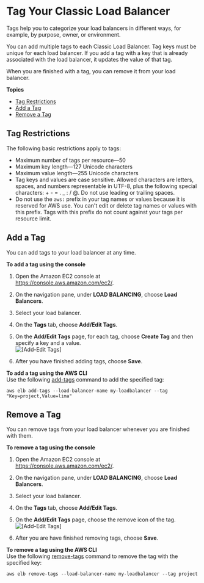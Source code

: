 # Tag Your Classic Load Balancer<a name="add-remove-tags"></a>

Tags help you to categorize your load balancers in different ways, for example, by purpose, owner, or environment\.

You can add multiple tags to each Classic Load Balancer\. Tag keys must be unique for each load balancer\. If you add a tag with a key that is already associated with the load balancer, it updates the value of that tag\.

When you are finished with a tag, you can remove it from your load balancer\.

**Topics**
+ [Tag Restrictions](#tag-restrictions)
+ [Add a Tag](#add-tags)
+ [Remove a Tag](#remove-tags)

## Tag Restrictions<a name="tag-restrictions"></a>

The following basic restrictions apply to tags:
+ Maximum number of tags per resource—50
+ Maximum key length—127 Unicode characters
+ Maximum value length—255 Unicode characters
+ Tag keys and values are case sensitive\. Allowed characters are letters, spaces, and numbers representable in UTF\-8, plus the following special characters: \+ \- = \. \_ : / @\. Do not use leading or trailing spaces\.
+ Do not use the `aws:` prefix in your tag names or values because it is reserved for AWS use\. You can't edit or delete tag names or values with this prefix\. Tags with this prefix do not count against your tags per resource limit\. 

## Add a Tag<a name="add-tags"></a>

You can add tags to your load balancer at any time\.

**To add a tag using the console**

1. Open the Amazon EC2 console at [https://console\.aws\.amazon\.com/ec2/](https://console.aws.amazon.com/ec2/)\.

1. On the navigation pane, under **LOAD BALANCING**, choose **Load Balancers**\.

1. Select your load balancer\.

1. On the **Tags** tab, choose **Add/Edit Tags**\.

1. On the **Add/Edit Tags** page, for each tag, choose **Create Tag** and then specify a key and a value\.  
![\[Add-Edit Tags\]](http://docs.aws.amazon.com/elasticloadbalancing/latest/classic/images/AddEdit-Tags.png)

1. After you have finished adding tags, choose **Save**\.

**To add a tag using the AWS CLI**  
Use the following [add\-tags](https://docs.aws.amazon.com/cli/latest/reference/elb/add-tags.html) command to add the specified tag:

```
aws elb add-tags --load-balancer-name my-loadbalancer --tag "Key=project,Value=lima"
```

## Remove a Tag<a name="remove-tags"></a>

You can remove tags from your load balancer whenever you are finished with them\.

**To remove a tag using the console**

1. Open the Amazon EC2 console at [https://console\.aws\.amazon\.com/ec2/](https://console.aws.amazon.com/ec2/)\.

1. On the navigation pane, under **LOAD BALANCING**, choose **Load Balancers**\.

1. Select your load balancer\.

1. On the **Tags** tab, choose **Add/Edit Tags**\.

1. On the **Add/Edit Tags** page, choose the remove icon of the tag\.  
![\[Add-Edit Tags\]](http://docs.aws.amazon.com/elasticloadbalancing/latest/classic/images/RemoveTags.png)

1. After you are have finished removing tags, choose **Save**\. 

**To remove a tag using the AWS CLI**  
Use the following [remove\-tags](https://docs.aws.amazon.com/cli/latest/reference/elb/remove-tags.html) command to remove the tag with the specified key:

```
aws elb remove-tags --load-balancer-name my-loadbalancer --tag project
```